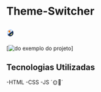 # Theme-Switcher
## <img src="fm.png" width=20px>   
[<img src="./exem.gif" alt="do exemplo do projeto">]

## Tecnologias Utilizadas
-HTML
-CSS
-JS
´🌞🌙´


